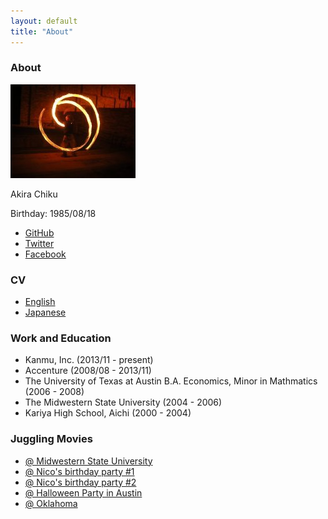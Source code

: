 ```yaml
---
layout: default
title: "About"
---
```


### About
![achiku](/images/profile_img.jpg)

Akira Chiku

Birthday: 1985/08/18

- [GitHub](https://github.com/achiku)
- [Twitter](https://twitter.com/_achiku)
- [Facebook](https://www.facebook.com/akira.chiku)

### CV

- [English](https://github.com/achiku/achiku.github.io/blob/master/cv/en_us.md)
- [Japanese](https://github.com/achiku/achiku.github.io/blob/master/cv/ja_jp.md)

### Work and Education

- Kanmu, Inc. (2013/11 - present)
- Accenture (2008/08 - 2013/11)
- The University of Texas at Austin B.A. Economics, Minor in Mathmatics (2006 - 2008)
- The Midwestern State University (2004 - 2006)
- Kariya High School, Aichi (2000 - 2004)

### Juggling Movies
- [@ Midwestern State University](http://www.youtube.com/watch?v=w50tsli_XE8)
- [@ Nico's birthday party #1](http://www.youtube.com/watch?v=cmH-B8VqHWY)
- [@ Nico's birthday party #2](http://www.youtube.com/watch?v=c2Ph8JyUCgU)
- [@ Halloween Party in Austin](http://www.youtube.com/watch?v=vItcRQ-Y1W4)
- [@ Oklahoma](http://www.youtube.com/watch?v=aeASj4zLi2I)
